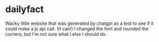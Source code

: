 # dailyfact
Wacky little website that was generated by chatgpt as a test to see if it could make a js api call. (It can!)
I changed the font and rounded the corners, but I'm not sure what I else I should do.
